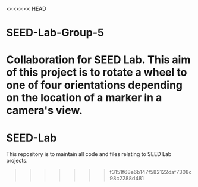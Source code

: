 <<<<<<< HEAD
# SEED-Lab-Group-5
Collaboration for SEED Lab. 
This aim of this project is to rotate a wheel to one of four orientations depending on the location of a marker in a camera's view.
=======
# SEED-Lab
This repository is to maintain all code and files relating to SEED Lab projects.
>>>>>>> f3151f68e6b147f582122daf7308c98c2288d481
